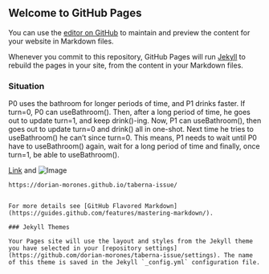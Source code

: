 ## Welcome to GitHub Pages

You can use the [editor on GitHub](https://github.com/dorian-morones/taberna-issue/edit/master/README.md) to maintain and preview the content for your website in Markdown files.

Whenever you commit to this repository, GitHub Pages will run [Jekyll](https://jekyllrb.com/) to rebuild the pages in your site, from the content in your Markdown files.

### Situation
P0 uses the bathroom for longer periods of time, and P1 drinks faster.
If turn=0, P0 can useBathroom(). Then, after a long period of time, he goes out to update turn=1, and keep drink()-ing.
Now, P1 can useBathroom(), then goes out to update turn=0 and drink() all in one-shot. Next time he tries to useBathroom() he can’t since turn=0.
This means, P1 needs to wait until P0 have to useBathroom() again, wait for a long period of time and finally, once turn=1, be able to useBathroom().


[Link](url) and ![Image](src)
```
https://dorian-morones.github.io/taberna-issue/


For more details see [GitHub Flavored Markdown](https://guides.github.com/features/mastering-markdown/).

### Jekyll Themes

Your Pages site will use the layout and styles from the Jekyll theme you have selected in your [repository settings](https://github.com/dorian-morones/taberna-issue/settings). The name of this theme is saved in the Jekyll `_config.yml` configuration file.


